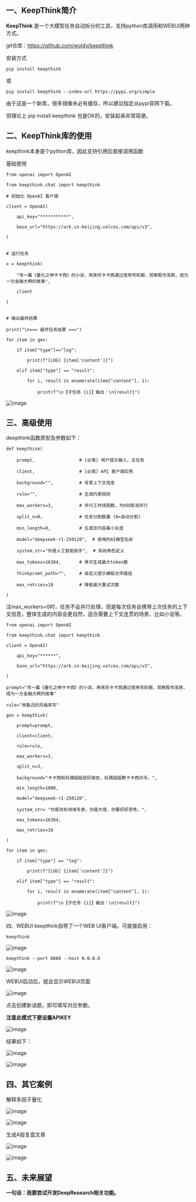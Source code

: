 ## 一、KeepThink简介
**KeepThink** 是一个大模型任务自动拆分的工具，支持python库调用和WEBUI两种方式。

git仓库：https://github.com/woldy/keepthink

安装方式

    pip install keepthink

或

    pip install keepthink --index-url https://pypi.org/simple

由于这是一个新库，很多镜像未必有缓存，所以建议指定从pypi官网下载。

但理论上 pip install keepthink 也是OK的，安装起来非常简便。


## 二、KeepThink库的使用

keepthink本身是个python库，因此支持引用后直接调用函数

基础使用
    
    from openai import OpenAI
    
    from keepthink.chat import keepthink
    
    # 初始化 OpenAI 客户端
    
    client = OpenAI(
    
        api_key="***********",
    
        base_url="https://ark.cn-beijing.volces.com/api/v3",
    
    )
    
    
    # 运行任务
    
    x = keepthink(
    
        "写一篇《量化之神卡卡西》的小说，用来将卡卡西通过使用写轮眼，观察股市涨跌，成为一方金融大鳄的故事",
    
        client
    
    )
    
    
    # 输出最终结果
    
    print("\n=== 最终任务结果 ===")
    
    for item in gen:
    
        if item["type"]=="log":
    
            print(f"[LOG] {item['content']}")
    
        elif item["type"] == "result":
    
            for i, result in enumerate(item["content"], 1):
    
                print(f"\n【子任务 {i}】输出：\n{result}")

![image](https://github.com/user-attachments/assets/e7d6a12a-c564-49fb-aa0b-2eabe2c8242c)

## 三、高级使用

deepthink函数原型及参数如下：

    def keepthink(
    
        prompt,                 # [必填] 用户提示输入，主任务
    
        client,                 # [必填] API 客户端实例
    
        background="",          # 背景上下文信息
    
        rule="",                # 生成约束规则
    
        max_workers=3,          # 并行工作线程数，为0则取消并行
    
        split_n=0,              # 任务分割数量 (0=自动分割)
    
        min_length=0,           # 生成总内容最小长度
    
        model="deepseek-r1-250120",  # 使用的AI模型名称
    
        system_str="你是人工智能助手",  # 系统角色定义
    
        max_tokens=16384,       # 单次生成最大token数
    
        thinkpromt_path="",     # 自定义提示模板文件路径
    
        max_retries=10          # 降智最大重试次数
    
    )

注max_workers=0时，任务不会并行处理，但是每次任务会携带上次任务的上下文信息，整体生成的内容会更自然，适合需要上下文连贯的场景，比如小说等。

    from openai import OpenAI
    
    from keepthink.chat import keepthink
    
    client = OpenAI(
    
        api_key="******",
    
        base_url="https://ark.cn-beijing.volces.com/api/v3",
    
    )
    
    prompt="写一篇《量化之神卡卡西》的小说，用来将卡卡西通过使用写轮眼，观察股市涨跌，成为一方金融大鳄的故事"
    
    rule="用鲁迅的风格来写"
    
    gen = keepthink(
    
        prompt=prompt,
    
        client=client,
    
        rule=rule, 
    
        max_workers=3, 
    
        split_n=3, 
    
        background="卡卡西和玩偶姐姐是好朋友，玩偶姐姐教卡卡西炒币。",
    
        min_length=1000,
    
        model="deepseek-r1-250120",
    
        system_str= "你是目标领域专家，你是大佬，你要好好思考。",
    
        max_tokens=16384,
    
        max_retries=10 
    
    )
    
    for item in gen:
    
        if item["type"] == "log":
    
            print(f"[LOG] {item['content']}")
    
        elif item["type"] == "result":
    
            for i, result in enumerate(item["content"], 1):
    
                print(f"\n【子任务 {i}】输出：\n{result}")

![image](https://github.com/user-attachments/assets/77f2d6d3-f9b4-45b5-a177-cdec9a0bdf86)

四、WEBUI
keepthink自带了一个WEB UI客户端，可直接启用：

    keepthink
    
![image](https://github.com/user-attachments/assets/f0356e11-8c01-4075-96f8-ab4361c877d2)

    keepthink --port 8888 --host 0.0.0.0

![image](https://github.com/user-attachments/assets/73d46df7-51aa-4f23-8daf-a764dfb627e0)

WEBUI启动后，就会显示WEBUI页面

![image](https://github.com/user-attachments/assets/177f147b-22e7-462a-bbec-aee85e7f035d)

点击创建新话题，即可填写对应参数。

**注意此模式下要设置APIKEY**

![image](https://github.com/user-attachments/assets/e88d05f9-36fb-4d0a-a5ca-579a04495d2f)

结果如下：

![image](https://github.com/user-attachments/assets/3bf32d9b-9057-4f31-9845-61be2f4dc0b5)

![image](https://github.com/user-attachments/assets/248c3ee9-a771-4afe-a35f-17209c901106)

## 四、其它案例

解释多因子量化

![image](https://github.com/user-attachments/assets/898d9db7-22ba-4c2a-a24f-30d752ec7135)

![image](https://github.com/user-attachments/assets/2ebcd4a7-3415-4cfa-94f4-9bcecbadf587)

生成A股复盘文章

![image](https://github.com/user-attachments/assets/197e0097-b4f5-469d-a69e-e293cda3f96b)

![image](https://github.com/user-attachments/assets/96d7786e-f457-412a-9749-dd419ba7795c)

## 五、未来展望

**一句话：我要尝试开发DeepResearch相关功能。**






